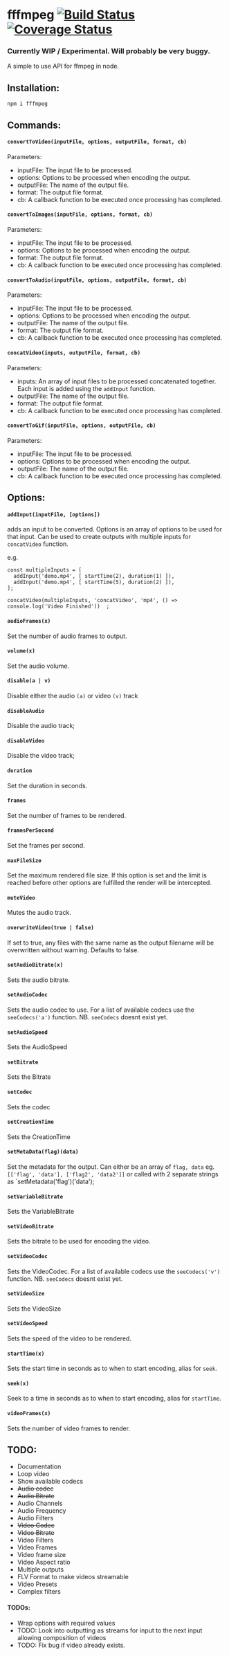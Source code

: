 # fffmpeg [![Build Status](https://travis-ci.org/srsholmes/fffmpeg.svg?branch=develop)](https://travis-ci.org/srsholmes/fffmpeg) [![Coverage Status](https://coveralls.io/repos/github/srsholmes/fffmpeg/badge.svg?branch=develop)](https://coveralls.io/github/srsholmes/fffmpeg?branch=develop)
### Currently WIP / Experimental. Will probably be very buggy.
A simple to use API for ffmpeg in node.
## Installation:
`npm i fffmpeg`

## Commands:

#### `convertToVideo(inputFile, options, outputFile, format, cb)`

Parameters:
* inputFile: The input file to be processed.
* options: Options to be processed when encoding the output.
* outputFile: The name of the output file.
* format: The output file format.
* cb: A callback function to be executed once processing has completed.

#### `convertToImages(inputFile, options, format, cb)`

Parameters:
* inputFile: The input file to be processed.
* options: Options to be processed when encoding the output.
* format: The output file format.
* cb: A callback function to be executed once processing has completed.

#### `convertToAudio(inputFile, options, outputFile, format, cb)`

Parameters:
* inputFile: The input file to be processed.
* options: Options to be processed when encoding the output.
* outputFile: The name of the output file.
* format: The output file format.
* cb: A callback function to be executed once processing has completed.

#### `concatVideo(inputs, outputFile, format, cb)`

Parameters:
* inputs: An array of input files to be processed concatenated together. Each input is added using the `addInput` function.
* outputFile: The name of the output file.
* format: The output file format.
* cb: A callback function to be executed once processing has completed.

#### `convertToGif(inputFile, options, outputFile, cb)`

Parameters:
* inputFile: The input file to be processed.
* options: Options to be processed when encoding the output.
* outputFile: The name of the output file.
* cb: A callback function to be executed once processing has completed.

## Options:
#### `addInput(inputFile, [options])`
adds an input to be converted. Options is an array of options to be used for that input. Can be used to create outputs with multiple inputs for `concatVideo` function.

e.g.
```
const multipleInputs = [
  addInput('demo.mp4', [ startTime(2), duration(1) ]),
  addInput('demo.mp4', [ startTime(5), duration(2) ]),
];

concatVideo(multipleInputs, 'concatVideo', 'mp4', () => console.log('Video Finished'))  ;
```

#### `audioFrames(x)`
Set the number of audio frames to output.

#### `volume(x)`
Set the audio volume.

#### `disable(a | v)`
Disable either the audio `(a)` or video `(v)` track

#### `disableAudio`
Disable the audio track;

#### `disableVideo`
Disable the video track;

#### `duration`
Set the duration in seconds.

#### `frames`
Set the number of frames to be rendered.

#### `framesPerSecond`
Set the frames per second.

#### `maxFileSize`
Set the maximum rendered file size. If this option is set and the limit is reached before other options are fulfilled the render will be intercepted.

#### `muteVideo`
Mutes the audio track.

#### `overwriteVideo(true | false)`
If set to true, any files with the same name as the output filename will be overwritten without warning. Defaults to false.

#### `setAudioBitrate(x)`
Sets the audio bitrate.

#### `setAudioCodec`
Sets the audio codec to use. For a list of available codecs use the `seeCodecs('a')` function. NB. `seeCodecs` doesnt exist yet.

#### `setAudioSpeed`
Sets the AudioSpeed

#### `setBitrate`
Sets the Bitrate

#### `setCodec`
Sets the codec

#### `setCreationTime`
Sets the CreationTime

#### `setMetaData(flag)(data)`
Set the metadata for the output. Can either be an array of `flag, data` eg. `[['flag', 'data'], ['flag2', 'data2']]` or called with 2 separate strings as `setMetadata('flag')('data');

#### `setVariableBitrate`
Sets the VariableBitrate

#### `setVideoBitrate`
Sets the bitrate to be used for encoding the video.

#### `setVideoCodec`
Sets the VideoCodec. For a list of available codecs use the `seeCodecs('v')` function. NB. `seeCodecs` doesnt exist yet.

#### `setVideoSize`
Sets the VideoSize

#### `setVideoSpeed`
Sets the speed of the video to be rendered.

#### `startTime(x)`
Sets the start time in seconds as to when to start encoding, alias for `seek`.

#### `seek(x)`
Seek to a time in seconds as to when to start encoding, alias for `startTime`.

#### `videoFrames(x)`
Sets the number of video frames to render.


## TODO:
* Documentation
* Loop video
* Show available codecs
* ~~Audio codec~~
* ~~Audio Bitrate~~
* Audio Channels
* Audio Frequency
* Audio Filters
* ~~Video Codec~~
* ~~Video Bitrate~~
* Video Filters
* Video Frames
* Video frame size
* Video Aspect ratio
* Multiple outputs
* FLV Format to make videos streamable
* Video Presets
* Complex filters




#### TODOs:
* Wrap options with required values
* TODO: Look into outputting as streams for input to the next input allowing composition of videos
* TODO: Fix bug if video already exists.

